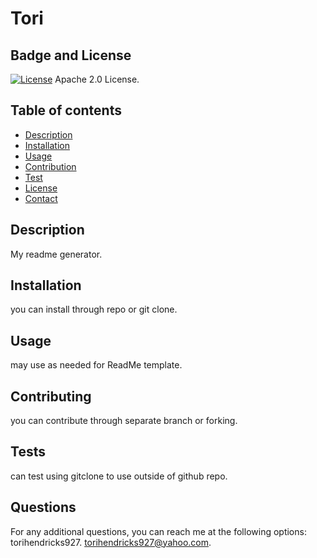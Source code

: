 # Tori

  ## Badge and License
  [![License](https://img.shields.io/badge/License-Apache_2.0-blue.svg)](https://opensource.org/licenses/Apache-2.0)
     Apache 2.0 License.

  ## Table of contents
  - [Description](#description)
  - [Installation](#installation)
  - [Usage](#usage)
  - [Contribution](#contributing)
  - [Test](#test)
  - [License](#license)
  - [Contact](#github)

  ## Description
My readme generator.

## Installation
you can install through repo or git clone.

## Usage
may use as needed for ReadMe template.

## Contributing
you can contribute through separate branch or forking.

## Tests
can test using gitclone to use outside of github repo.

## Questions
For any additional questions, you can reach me at the following options:
torihendricks927.
torihendricks927@yahoo.com.
